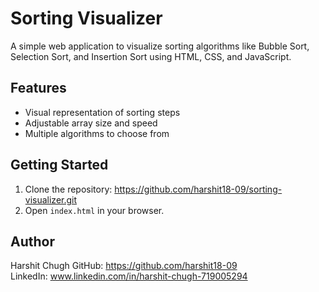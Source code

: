 # Sorting Visualizer

A simple web application to visualize sorting algorithms like Bubble Sort, Selection Sort, and Insertion Sort using HTML, CSS, and JavaScript.

## Features

- Visual representation of sorting steps
- Adjustable array size and speed
- Multiple algorithms to choose from

## Getting Started

1. Clone the repository:
https://github.com/harshit18-09/sorting-visualizer.git
2. Open `index.html` in your browser.


## Author
Harshit Chugh
GitHub: https://github.com/harshit18-09  
LinkedIn: www.linkedin.com/in/harshit-chugh-719005294
